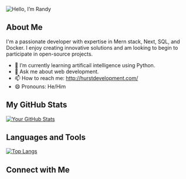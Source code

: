 

![Hello, I’m Randy](https://github.com/user-attachments/assets/775537b1-607d-4589-84d1-946feb0adf20)

## About Me
I'm a passionate developer with expertise in Mern stack, Next, SQL, and Docker. I enjoy creating innovative solutions and am looking to begin to participate in open-source projects.

- 🌱 I’m currently learning artificail intelligence using Python.
- 💬 Ask me about web development.
- 📫 How to reach me: http://hurstdevelopment.com/
- 😄 Pronouns: He/Him

## My GitHub Stats
[![Your GitHub Stats](https://github-readme-stats.vercel.app/api?username=RHURST93&show_icons=true&theme=dark)](https://github.com/RHURST93)

## Languages and Tools
[![Top Langs](https://github-readme-stats.vercel.app/api/top-langs/?username=RHURST93&layout=compact&theme=dark)](https://github.com/RHURST93)

## Connect with Me
